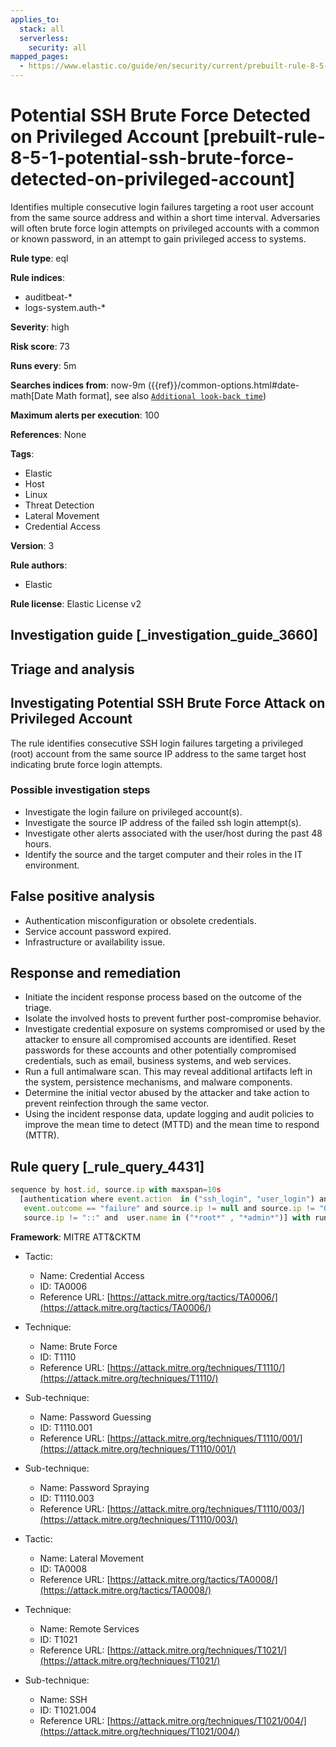 ```yaml
---
applies_to:
  stack: all
  serverless:
    security: all
mapped_pages:
  - https://www.elastic.co/guide/en/security/current/prebuilt-rule-8-5-1-potential-ssh-brute-force-detected-on-privileged-account.html
---
```


# Potential SSH Brute Force Detected on Privileged Account [prebuilt-rule-8-5-1-potential-ssh-brute-force-detected-on-privileged-account]

Identifies multiple consecutive login failures targeting a root user account from the same source address and within a short time interval. Adversaries will often brute force login attempts on privileged accounts with a common or known password, in an attempt to gain privileged access to systems.

**Rule type**: eql

**Rule indices**:

* auditbeat-*
* logs-system.auth-*

**Severity**: high

**Risk score**: 73

**Runs every**: 5m

**Searches indices from**: now-9m ({{ref}}/common-options.html#date-math[Date Math format], see also [`Additional look-back time`](docs-content://solutions/security/detect-and-alert/create-detection-rule.md#rule-schedule))

**Maximum alerts per execution**: 100

**References**: None

**Tags**:

* Elastic
* Host
* Linux
* Threat Detection
* Lateral Movement
* Credential Access

**Version**: 3

**Rule authors**:

* Elastic

**Rule license**: Elastic License v2

## Investigation guide [_investigation_guide_3660]

## Triage and analysis

## Investigating Potential SSH Brute Force Attack on Privileged Account

The rule identifies consecutive SSH login failures targeting a privileged (root) account from the same source IP address to the same target host indicating brute force login attempts.

### Possible investigation steps

- Investigate the login failure on privileged account(s).
- Investigate the source IP address of the failed ssh login attempt(s).
- Investigate other alerts associated with the user/host during the past 48 hours.
- Identify the source and the target computer and their roles in the IT environment.

## False positive analysis

- Authentication misconfiguration or obsolete credentials.
- Service account password expired.
- Infrastructure or availability issue.

## Response and remediation

- Initiate the incident response process based on the outcome of the triage.
- Isolate the involved hosts to prevent further post-compromise behavior.
- Investigate credential exposure on systems compromised or used by the attacker to ensure all compromised accounts are identified. Reset passwords for these accounts and other potentially compromised credentials, such as email, business systems, and web services.
- Run a full antimalware scan. This may reveal additional artifacts left in the system, persistence mechanisms, and malware components.
- Determine the initial vector abused by the attacker and take action to prevent reinfection through the same vector.
- Using the incident response data, update logging and audit policies to improve the mean time to detect (MTTD) and the mean time to respond (MTTR).

## Rule query [_rule_query_4431]

```js
sequence by host.id, source.ip with maxspan=10s
  [authentication where event.action  in ("ssh_login", "user_login") and
   event.outcome == "failure" and source.ip != null and source.ip != "0.0.0.0" and
   source.ip != "::" and  user.name in ("*root*" , "*admin*")] with runs=3
```

**Framework**: MITRE ATT&CKTM

* Tactic:

    * Name: Credential Access
    * ID: TA0006
    * Reference URL: [https://attack.mitre.org/tactics/TA0006/](https://attack.mitre.org/tactics/TA0006/)

* Technique:

    * Name: Brute Force
    * ID: T1110
    * Reference URL: [https://attack.mitre.org/techniques/T1110/](https://attack.mitre.org/techniques/T1110/)

* Sub-technique:

    * Name: Password Guessing
    * ID: T1110.001
    * Reference URL: [https://attack.mitre.org/techniques/T1110/001/](https://attack.mitre.org/techniques/T1110/001/)

* Sub-technique:

    * Name: Password Spraying
    * ID: T1110.003
    * Reference URL: [https://attack.mitre.org/techniques/T1110/003/](https://attack.mitre.org/techniques/T1110/003/)

* Tactic:

    * Name: Lateral Movement
    * ID: TA0008
    * Reference URL: [https://attack.mitre.org/tactics/TA0008/](https://attack.mitre.org/tactics/TA0008/)

* Technique:

    * Name: Remote Services
    * ID: T1021
    * Reference URL: [https://attack.mitre.org/techniques/T1021/](https://attack.mitre.org/techniques/T1021/)

* Sub-technique:

    * Name: SSH
    * ID: T1021.004
    * Reference URL: [https://attack.mitre.org/techniques/T1021/004/](https://attack.mitre.org/techniques/T1021/004/)



